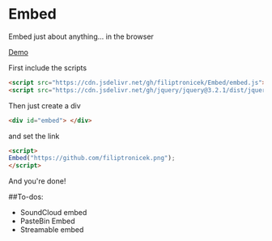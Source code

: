 # Embed
Embed just about anything... in the browser

[Demo](https://embed.filiptronicek.now.sh/)

First include the scripts
```html
<script src="https://cdn.jsdelivr.net/gh/filiptronicek/Embed/embed.js"> </script>
<script src="https://cdn.jsdelivr.net/gh/jquery/jquery@3.2.1/dist/jquery.min.js"> </script>
```

Then just create a div
```html
<div id="embed"> </div>
```
and set the link
```html
<script> 
Embed("https://github.com/filiptronicek.png");
</script>
```
And you're done!


##To-dos:
* SoundCloud embed
* PasteBin Embed
* Streamable embed
